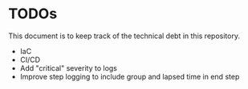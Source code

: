 # TODOs

This document is to keep track of the technical debt in this repository.

- IaC
- CI/CD
- Add "critical" severity to logs
- Improve step logging to include group and lapsed time in end step

